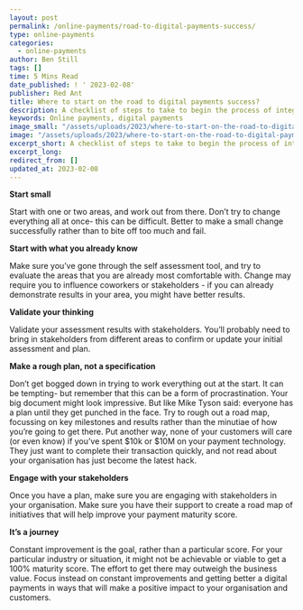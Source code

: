 ```yaml
---
layout: post
permalink: /online-payments/road-to-digital-payments-success/
type: online-payments
categories: 
  - online-payments
author: Ben Still
tags: []
time: 5 Mins Read
date_published: ! ' 2023-02-08'
publisher: Red Ant
title: Where to start on the road to digital payments success?
description: A checklist of steps to take to begin the process of integrating online payments into your business. Start small and soon, and make sure you validate your plan with key stakeholders.
keywords: Online payments, digital payments
image_small: "/assets/uploads/2023/where-to-start-on-the-road-to-digital-payments-success-min.png"
image: "/assets/uploads/2023/where-to-start-on-the-road-to-digital-payments-success-min.png"
excerpt_short: A checklist of steps to take to begin the process of integrating online payments into your business. Start small and soon, and make sure you validate your plan with key stakeholders.
excerpt_long:
redirect_from: []
updated_at: 2023-02-08
---
```


**Start small**

Start with one or two areas, and work out from there. Don’t try to change everything all at once- this can be difficult. Better to make a small change successfully rather than to bite off too much and fail.

**Start with what you already know**

Make sure you’ve gone through the self assessment tool, and try to evaluate the areas that you are already most comfortable with. Change may require you to influence coworkers or stakeholders - if you can already demonstrate results in your area, you might have better results.

**Validate your thinking**

Validate your assessment results with stakeholders. You’ll probably need to bring in stakeholders from different areas to confirm or update your initial assessment and plan.

**Make a rough plan, not a specification**

Don’t get bogged down in trying to work everything out at the start. It can be tempting- but remember that this can be a form of procrastination. Your big document might look impressive. But like Mike Tyson said: everyone has a plan until they get punched in the face. 
Try to rough out a road map, focussing on key milestones and results rather than the minutiae of how you’re going to get there.
Put another way, none of your customers will care (or even know) if you’ve spent $10k or $10M on your payment technology. They just want to complete their transaction quickly, and not read about your organisation has just become the latest hack.

**Engage with your stakeholders**

Once you have a plan, make sure you are engaging with stakeholders in your organisation. Make sure you have their support to create a road map of initiatives that will help improve your payment maturity score.

**It’s a journey**

Constant improvement is the goal, rather than a particular score. For your particular industry or situation, it might not be achievable or viable to get a 100% maturity score. The effort to get there may outweigh the business value. Focus instead on constant improvements and getting better a digital payments in ways that will make a positive impact to your organisation and customers.
